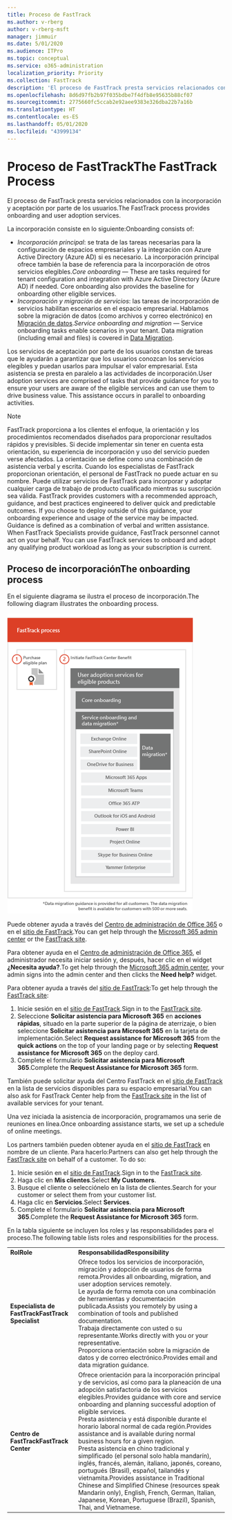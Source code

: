 ```yaml
---
title: Proceso de FastTrack
ms.author: v-rberg
author: v-rberg-msft
manager: jimmuir
ms.date: 5/01/2020
ms.audience: ITPro
ms.topic: conceptual
ms.service: o365-administration
localization_priority: Priority
ms.collection: FastTrack
description: 'El proceso de FastTrack presta servicios relacionados con la incorporación y aceptación por parte de los usuarios. '
ms.openlocfilehash: 8d6d97fb2b97f035bdbe7f4dfb8e95635b88cf07
ms.sourcegitcommit: 2775660fc5ccab2e92aee9383e326dba22b7a16b
ms.translationtype: HT
ms.contentlocale: es-ES
ms.lasthandoff: 05/01/2020
ms.locfileid: "43999134"
---
```

# <a name="the-fasttrack-process"></a><span data-ttu-id="05331-103">Proceso de FastTrack</span><span class="sxs-lookup"><span data-stu-id="05331-103">The FastTrack Process</span></span>

<span data-ttu-id="05331-104">El proceso de FastTrack presta servicios relacionados con la incorporación y aceptación por parte de los usuarios.</span><span class="sxs-lookup"><span data-stu-id="05331-104">The FastTrack process provides onboarding and user adoption services.</span></span> 
  
<span data-ttu-id="05331-105">La incorporación consiste en lo siguiente:</span><span class="sxs-lookup"><span data-stu-id="05331-105">Onboarding consists of:</span></span>
  
- <span data-ttu-id="05331-p101">*Incorporación principal*: se trata de las tareas necesarias para la configuración de espacios empresariales y la integración con Azure Active Directory (Azure AD) si es necesario. La incorporación principal ofrece también la base de referencia para la incorporación de otros servicios elegibles.</span><span class="sxs-lookup"><span data-stu-id="05331-p101">*Core onboarding* — These are tasks required for tenant configuration and integration with Azure Active Directory (Azure AD) if needed. Core onboarding also provides the baseline for onboarding other eligible services.</span></span> 
- <span data-ttu-id="05331-p102">*Incorporación y migración de servicios*: las tareas de incorporación de servicios habilitan escenarios en el espacio empresarial. Hablamos sobre la migración de datos (como archivos y correo electrónico) en [Migración de datos](O365-data-migration.md).</span><span class="sxs-lookup"><span data-stu-id="05331-p102">*Service onboarding and migration* — Service onboarding tasks enable scenarios in your tenant. Data migration (including email and files) is covered in [Data Migration](O365-data-migration.md).</span></span> 
    
<span data-ttu-id="05331-p103">Los servicios de aceptación por parte de los usuarios constan de tareas que le ayudarán a garantizar que los usuarios conozcan los servicios elegibles y puedan usarlos para impulsar el valor empresarial. Esta asistencia se presta en paralelo a las actividades de incorporación.</span><span class="sxs-lookup"><span data-stu-id="05331-p103">User adoption services are comprised of tasks that provide guidance for you to ensure your users are aware of the eligible services and can use them to drive business value. This assistance occurs in parallel to onboarding activities.</span></span>
  
> [!NOTE]
> <span data-ttu-id="05331-p104">FastTrack proporciona a los clientes el enfoque, la orientación y los procedimientos recomendados diseñados para proporcionar resultados rápidos y previsibles. Si decide implementar sin tener en cuenta esta orientación, su experiencia de incorporación y uso del servicio pueden verse afectados. La orientación se define como una combinación de asistencia verbal y escrita. Cuando los especialistas de FastTrack proporcionan orientación, el personal de FastTrack no puede actuar en su nombre. Puede utilizar servicios de FastTrack para incorporar y adoptar cualquier carga de trabajo de producto cualificado mientras su suscripción sea válida. </span><span class="sxs-lookup"><span data-stu-id="05331-p104">FastTrack provides customers with a recommended approach, guidance, and best practices engineered to deliver quick and predictable outcomes. If you choose to deploy outside of this guidance, your onboarding experience and usage of the service may be impacted. Guidance is defined as a combination of verbal and written assistance. When FastTrack Specialists provide guidance, FastTrack personnel cannot act on your behalf. You can use FastTrack services to onboard and adopt any qualifying product workload as long as your subscription is current.</span></span> 
  
## <a name="the-onboarding-process"></a><span data-ttu-id="05331-117">Proceso de incorporación</span><span class="sxs-lookup"><span data-stu-id="05331-117">The onboarding process</span></span>

<span data-ttu-id="05331-118">En el siguiente diagrama se ilustra el proceso de incorporación.</span><span class="sxs-lookup"><span data-stu-id="05331-118">The following diagram illustrates the onboarding process.</span></span>
  
![Escala de tiempo para el uso de la ventaja de incorporación](media/o365-onboarding-timeline-m365-apps.png)
  
<span data-ttu-id="05331-120">Puede obtener ayuda a través del [Centro de administración de Office 365](https://go.microsoft.com/fwlink/?linkid=2032704) o en el [sitio de FastTrack](https://go.microsoft.com/fwlink/?linkid=780698).</span><span class="sxs-lookup"><span data-stu-id="05331-120">You can get help through the [Microsoft 365 admin center](https://go.microsoft.com/fwlink/?linkid=2032704) or the [FastTrack site](https://go.microsoft.com/fwlink/?linkid=780698).</span></span> 

<span data-ttu-id="05331-121">Para obtener ayuda en el [Centro de administración de Office 365](https://go.microsoft.com/fwlink/?linkid=2032704), el administrador necesita iniciar sesión y, después, hacer clic en el widget **¿Necesita ayuda?**.</span><span class="sxs-lookup"><span data-stu-id="05331-121">To get help through the [Microsoft 365 admin center](https://go.microsoft.com/fwlink/?linkid=2032704), your admin signs into the admin center and then clicks the **Need help?** widget.</span></span> 

<span data-ttu-id="05331-122">Para obtener ayuda a través del [sitio de FastTrack](https://go.microsoft.com/fwlink/?linkid=780698):</span><span class="sxs-lookup"><span data-stu-id="05331-122">To get help through the [FastTrack site](https://go.microsoft.com/fwlink/?linkid=780698):</span></span> 
1.    <span data-ttu-id="05331-123">Inicie sesión en el [sitio de FastTrack](https://go.microsoft.com/fwlink/?linkid=780698).</span><span class="sxs-lookup"><span data-stu-id="05331-123">Sign in to the [FastTrack site](https://go.microsoft.com/fwlink/?linkid=780698).</span></span> 
2.    <span data-ttu-id="05331-124">Seleccione **Solicitar asistencia para Microsoft 365** en **acciones rápidas**, situado en la parte superior de la página de aterrizaje, o bien seleccione **Solicitar asistencia para Microsoft 365** en la tarjeta de implementación.</span><span class="sxs-lookup"><span data-stu-id="05331-124">Select **Request assistance for Microsoft 365** from the **quick actions** on the top of your landing page or by selecting **Request assistance for Microsoft 365** on the deploy card.</span></span>
3.    <span data-ttu-id="05331-125">Complete el formulario **Solicitar asistencia para Microsoft 365**.</span><span class="sxs-lookup"><span data-stu-id="05331-125">Complete the **Request Assistance for Microsoft 365** form.</span></span> 
  
 <span data-ttu-id="05331-126">También puede solicitar ayuda del Centro FastTrack en el [sitio de FastTrack](https://go.microsoft.com/fwlink/?linkid=780698) en la lista de servicios disponibles para su espacio empresarial.</span><span class="sxs-lookup"><span data-stu-id="05331-126">You can also ask for FastTrack Center help from the [FastTrack site](https://go.microsoft.com/fwlink/?linkid=780698) in the list of available services for your tenant.</span></span> 
    
 <span data-ttu-id="05331-127">Una vez iniciada la asistencia de incorporación, programamos una serie de reuniones en línea.</span><span class="sxs-lookup"><span data-stu-id="05331-127">Once onboarding assistance starts, we set up a schedule of online meetings.</span></span>
    
<span data-ttu-id="05331-p105">Los partners también pueden obtener ayuda en el [sitio de FastTrack](https://go.microsoft.com/fwlink/?linkid=780698) en nombre de un cliente. Para hacerlo:</span><span class="sxs-lookup"><span data-stu-id="05331-p105">Partners can also get help through the [FastTrack site](https://go.microsoft.com/fwlink/?linkid=780698) on behalf of a customer. To do so:</span></span>
1.    <span data-ttu-id="05331-130">Inicie sesión en el [sitio de FastTrack](https://go.microsoft.com/fwlink/?linkid=780698).</span><span class="sxs-lookup"><span data-stu-id="05331-130">Sign in to the [FastTrack site](https://go.microsoft.com/fwlink/?linkid=780698).</span></span> 
2.    <span data-ttu-id="05331-131">Haga clic en **Mis clientes**.</span><span class="sxs-lookup"><span data-stu-id="05331-131">Select **My Customers**.</span></span>
3.    <span data-ttu-id="05331-132">Busque el cliente o selecciónelo en la lista de clientes.</span><span class="sxs-lookup"><span data-stu-id="05331-132">Search for your customer or select them from your customer list.</span></span>
4.    <span data-ttu-id="05331-133">Haga clic en **Servicios**.</span><span class="sxs-lookup"><span data-stu-id="05331-133">Select **Services**.</span></span>
5.    <span data-ttu-id="05331-134">Complete el formulario **Solicitar asistencia para Microsoft 365**.</span><span class="sxs-lookup"><span data-stu-id="05331-134">Complete the **Request Assistance for Microsoft 365** form.</span></span> 

<span data-ttu-id="05331-135">En la tabla siguiente se incluyen los roles y las responsabilidades para el proceso.</span><span class="sxs-lookup"><span data-stu-id="05331-135">The following table lists roles and responsibilities for the process.</span></span>
    
|||
|:-----|:-----|
|<span data-ttu-id="05331-136">**Rol**</span><span class="sxs-lookup"><span data-stu-id="05331-136">**Role**</span></span> <br/> |<span data-ttu-id="05331-137">**Responsabilidad**</span><span class="sxs-lookup"><span data-stu-id="05331-137">**Responsibility**</span></span> <br/> |
|<span data-ttu-id="05331-138">**Especialista de FastTrack**</span><span class="sxs-lookup"><span data-stu-id="05331-138">**FastTrack Specialist**</span></span> <br/> |<span data-ttu-id="05331-139">Ofrece todos los servicios de incorporación, migración y adopción de usuarios de forma remota.</span><span class="sxs-lookup"><span data-stu-id="05331-139">Provides all onboarding, migration, and user adoption services remotely.</span></span>  <br/> <span data-ttu-id="05331-140">Le ayuda de forma remota con una combinación de herramientas y documentación publicada.</span><span class="sxs-lookup"><span data-stu-id="05331-140">Assists you remotely by using a combination of tools and published documentation.</span></span> <br/> <span data-ttu-id="05331-141">Trabaja directamente con usted o su representante.</span><span class="sxs-lookup"><span data-stu-id="05331-141">Works directly with you or your representative.</span></span> <br/> <span data-ttu-id="05331-142">Proporciona orientación sobre la migración de datos y de correo electrónico.</span><span class="sxs-lookup"><span data-stu-id="05331-142">Provides email and data migration guidance.</span></span>|
|<span data-ttu-id="05331-143">**Centro de FastTrack**</span><span class="sxs-lookup"><span data-stu-id="05331-143">**FastTrack Center**</span></span>  <br/> |<span data-ttu-id="05331-144">Ofrece orientación para la incorporación principal y de servicios, así como para la planeación de una adopción satisfactoria de los servicios elegibles.</span><span class="sxs-lookup"><span data-stu-id="05331-144">Provides guidance with core and service onboarding and planning successful adoption of eligible services.</span></span>  <br/> <span data-ttu-id="05331-145">Presta asistencia y está disponible durante el horario laboral normal de cada región.</span><span class="sxs-lookup"><span data-stu-id="05331-145">Provides assistance and is available during normal business hours for a given region.</span></span> <br/> <span data-ttu-id="05331-146">Presta asistencia en chino tradicional y simplificado (el personal solo habla mandarín), inglés, francés, alemán, italiano, japonés, coreano, portugués (Brasil), español, tailandés y vietnamita.</span><span class="sxs-lookup"><span data-stu-id="05331-146">Provides assistance in Traditional Chinese and Simplified Chinese (resources speak Mandarin only), English, French, German, Italian, Japanese, Korean, Portuguese (Brazil), Spanish, Thai, and Vietnamese.</span></span>|
